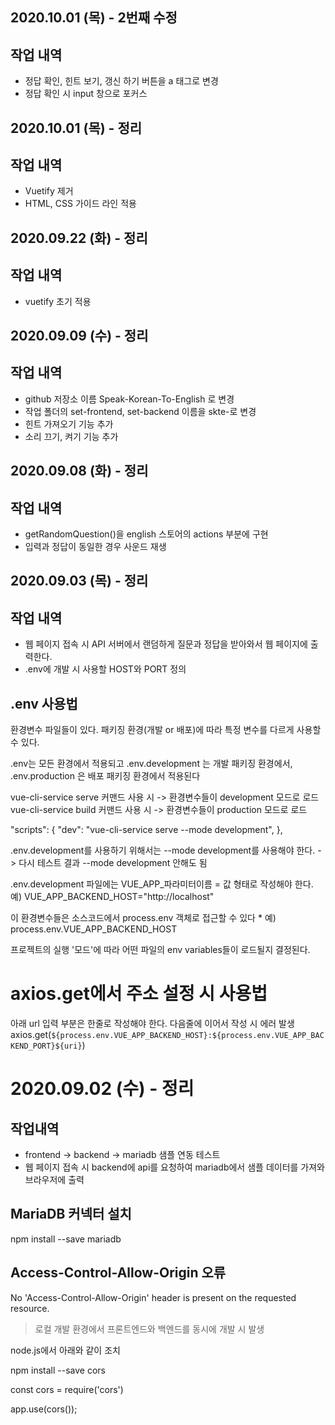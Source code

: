 ## 2020.10.01 (목) - 2번째 수정
## 작업 내역
- 정답 확인, 힌트 보기, 갱신 하기 버튼을 a 태그로 변경
- 정답 확인 시 input 창으로 포커스

## 2020.10.01 (목) - 정리
## 작업 내역
- Vuetify 제거
- HTML, CSS 가이드 라인 적용

## 2020.09.22 (화) - 정리
## 작업 내역
- vuetify 초기 적용

## 2020.09.09 (수) - 정리
## 작업 내역
- github 저장소 이름 Speak-Korean-To-English 로 변경
- 작업 폴더의 set-frontend, set-backend 이름을 skte-로 변경
- 힌트 가져오기 기능 추가
- 소리 끄기, 켜기 기능 추가

## 2020.09.08 (화) - 정리
## 작업 내역
- getRandomQuestion()을 english 스토어의 actions 부분에 구현
- 입력과 정답이 동일한 경우 사운드 재생

## 2020.09.03 (목) - 정리
## 작업 내역
- 웹 페이지 접속 시 API 서버에서 랜덤하게 질문과 정답을 받아와서 웹 페이지에 출력한다.
- .env에 개발 시 사용할 HOST와 PORT 정의

## .env 사용법
환경변수 파일들이 있다.
패키징 환경(개발 or 배포)에 따라 특정 변수를 다르게 사용할 수 있다.

.env는 모든 환경에서 적용되고
.env.development 는 개발 패키징 환경에서,
.env.production 은 배포 패키징 환경에서 적용된다

vue-cli-service serve 커맨드 사용 시 -> 환경변수들이 development 모드로 로드
vue-cli-service build 커맨드 사용 시 -> 환경변수들이 production 모드로 로드

  "scripts": {
    "dev": "vue-cli-service serve --mode development",
  },

.env.development를 사용하기 위해서는 --mode development를 사용해야 한다.
-> 다시 테스트 결과 --mode development 안해도 됨

.env.development 파일에는 VUE_APP_파라미터이름 = 값 형태로 작성해야 한다.
예)
VUE_APP_BACKEND_HOST="http://localhost"

이 환경변수들은 소스코드에서 process.env 객체로 접근할 수 있다 *
예)
process.env.VUE_APP_BACKEND_HOST

프로젝트의 실행 '모드'에 따라 어떤 파일의 env variables들이 로드될지 결정된다.

# axios.get에서 주소 설정 시 사용법
아래 url 입력 부분은 한줄로 작성해야 한다. 다음줄에 이어서 작성 시 에러 발생
axios.get(`${process.env.VUE_APP_BACKEND_HOST}:${process.env.VUE_APP_BACKEND_PORT}${uri}`)


# 2020.09.02 (수) - 정리
## 작업내역
- frontend -> backend -> mariadb 샘플 연동 테스트
- 웹 페이지 접속 시 backend에 api를 요청하여 mariadb에서 샘플 데이터를 가져와 브라우저에 출력

## MariaDB 커넥터 설치
npm install --save mariadb

## Access-Control-Allow-Origin 오류
No 'Access-Control-Allow-Origin' header is present on the requested resource.
> 로컬 개발 환경에서 프론트엔드와 백엔드를 동시에 개발 시 발생

node.js에서 아래와 같이 조치

npm install --save cors

const cors = require('cors')

app.use(cors());
